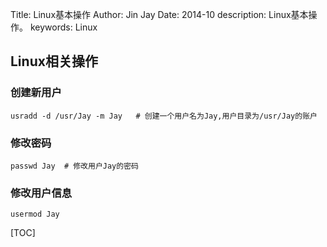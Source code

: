Title: Linux基本操作
Author: Jin Jay
Date: 2014-10
description: Linux基本操作。
keywords: Linux

## Linux相关操作
### 创建新用户

    usradd -d /usr/Jay -m Jay   # 创建一个用户名为Jay,用户目录为/usr/Jay的账户

### 修改密码

    passwd Jay  # 修改用户Jay的密码

### 修改用户信息

    usermod Jay


[TOC]
